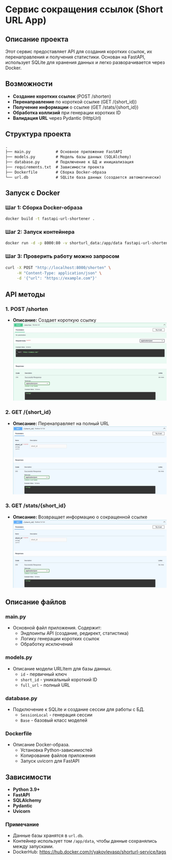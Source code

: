 # Сервис сокращения ссылок (Short URL App)

## Описание проекта
Этот сервис предоставляет API для создания коротких ссылок, их перенаправления и получения статистики. Основан на FastAPI, использует SQLite для хранения данных и легко разворачивается через Docker.

## Возможности
- **Создание коротких ссылок** (POST /shorten)
- **Перенаправление** по короткой ссылке (GET /{short_id})
- **Получение информации** о ссылке (GET /stats/{short_id})
- **Обработка коллизий** при генерации коротких ID
- **Валидация URL** через Pydantic (HttpUrl)

## Структура проекта
```
.
├── main.py           # Основное приложение FastAPI
├── models.py         # Модель базы данных (SQLAlchemy)
├── database.py       # Подключение к БД и инициализация
├── requirements.txt  # Зависимости проекта
├── Dockerfile        # Сборка Docker-образа
└── url.db            # SQLite база данных (создается автоматически)
```

## Запуск с Docker

### Шаг 1: Сборка Docker-образа
```bash
docker build -t fastapi-url-shortener .
```

### Шаг 2: Запуск контейнера
```bash
docker run -d -p 8000:80 -v shorturl_data:/app/data fastapi-url-shortener
```

### Шаг 3: Проверить работу можно запросом
```bash
curl -X POST "http://localhost:8000/shorten" \
     -H "Content-Type: application/json" \
     -d '{"url": "https://example.com"}'
```

## API методы
### 1. POST /shorten
- **Описание:** Создает короткую ссылку
![shorten.JPG](img%2Fshorten.JPG)

### 2. GET /{short_id}
- **Описание:** Перенаправляет на полный URL
![get_short_id.JPG](img%2Fget_short_id.JPG)

### 3. GET /stats/{short_id}
- **Описание:** Возвращает информацию о сокращенной ссылке
![get_short_id.JPG](img%2Fget_short_id.JPG)

## Описание файлов
### main.py
- Основной файл приложения. Содержит:
  - Эндпоинты API (создание, редирект, статистика)
  - Логику генерации коротких ссылок
  - Обработку исключений

### models.py
- Описание модели URLItem для базы данных.
  - `id` - первичный ключ
  - `short_id` - уникальный короткий ID
  - `full_url` - полный URL

### database.py
- Подключение к SQLite и создание сессии для работы с БД.
  - `SessionLocal` - генерация сессии
  - `Base` - базовый класс моделей

### Dockerfile
- Описание Docker-образа.
  - Установка Python-зависимостей
  - Копирование файлов приложения
  - Запуск uvicorn для FastAPI

## Зависимости
- **Python 3.9+**
- **FastAPI**
- **SQLAlchemy**
- **Pydantic**
- **Uvicorn**

### Примечание
- Данные базы хранятся в `url.db`.
- Контейнер использует том `/app/data`, чтобы данные сохранялись между запусками.
- DockerHub: https://hub.docker.com/r/yakovlevasp/shorturl-service/tags

 